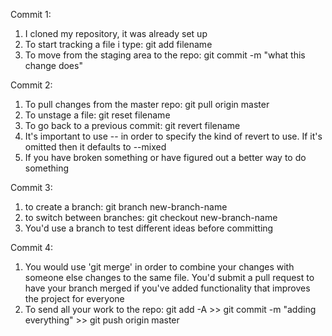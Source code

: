 Commit 1:
1. I cloned my repository, it was already set up
2. To start tracking a file i type: git add filename
3. To move from the staging area to the repo: git commit -m "what this change does"

Commit 2:
1. To pull changes from the master repo: git pull origin master
2. To unstage a file: git reset filename
3. To go back to a previous commit: git revert filename
4. It's important to use -- in order to specify the kind of revert to use. If it's omitted then it defaults to --mixed
5. If you have broken something or have figured out a better way to do something

Commit 3:
1. to create a branch: git branch new-branch-name
2. to switch between branches: git checkout new-branch-name
3. You'd use a branch to test different ideas before committing

Commit 4:
1. You would use 'git merge' in order to combine your changes with someone else changes to the same file. You'd submit a pull request to have your branch merged if you've added functionality that improves the project for everyone
2. To send all your work to the repo: git add -A >> git commit -m "adding everything" >> git push origin master